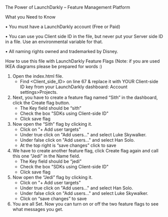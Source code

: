 The Power of LaunchDarkly – Feature Management Platform

What you Need to Know

•	You must have a LaunchDarkly account (Free or Paid)

•	You can use you Client side ID in the file, but never put your Server side ID in a file. Use an environmental variable for that.

•	All naming rights owned and trademarked by Disney.
 




How to use this file with LaunchDarkly Feature Flags 
(Note: if you are used IKEA diagrams please be prepared for words :)
1. Open the index.html file.  
    * Find <Client_side_ID> on line 67 & replace it with YOUR Client-side ID key from your LaunchDarkly dashboard: Account settings>Projects.
2. Next, you have to create a feature flag named “Sith” in the dashboard, click the Create flag button.
    * The Key field should be “sith”
    * Check the box "SDKs using Client-side ID"
    * Click save flag
3. Now open the “Sith” flag by clicking it.
    * Click on "+ Add user targets"
    * Under true click on "Add users..." and select Luke Skywalker.
    * Under false click on "Add users..." and select Han Solo.
    * At the top right is “save changes” click to save
4. We have to create another feature flag, click Create flag again and call this one “Jedi” in the Name field.
    * The Key field should be “jedi”
    * Check the box "SDKs using Client-side ID"
    * Click save flag
5. Now open the “Jedi” flag by clicking it. 
    * Click on "+ Add user targets"
    * Under true click on "Add users..." and select Han Solo.
    * Under false click on "Add users..." and select Luke Skywalker.
    * Click on “save changes” to save
6. You are all Set. Now you can turn on or off the two feature flags to see what messages you get.
